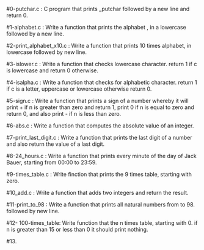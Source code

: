#0-putchar.c : C program that prints _putchar followed by a new line and return 0.

#1-alphabet.c : Write a function that prints the alphabet , in a lowercase followed by a new line.

#2-print_alphabet_x10.c : Write a function that prints 10 times alphabet, in lowercase followed by new line.

#3-islower.c : Write a function that checks lowercase character. return 1 if c is lowercase and return 0 otherwise.

#4-isalpha.c : Write a function that checks for alphabetic character. return 1 if c is a letter, uppercase or lowercase otherwise return 0.

#5-sign.c : Write a function that prints a sign of a number whereby it will print + if n is greater than zero and return 1, print 0 if n is equal to zero and    return 0, and also print - if n is less than zero.

#6-abs.c : Write a function that computes the absolute value of an integer.

#7-print_last_digit.c : Write a function that prints the last digit of a number and also return the value of a last digit.

#8-24_hours.c : Write a function that prints every minute of the day of Jack Bauer, starting from 00:00 to 23:59.

#9-times_table.c : Write finction that prints the 9 times table, starting with zero.

#10_add.c : Write a function that adds two integers and return the result.

#11-print_to_98 : Write a function that prints all natural numbers from to 98. followed by new line.

#12- 100-times_table: Write function that the n times table, starting with 0. if n is greater than 15 or less than 0 it should print nothing.

#13.

